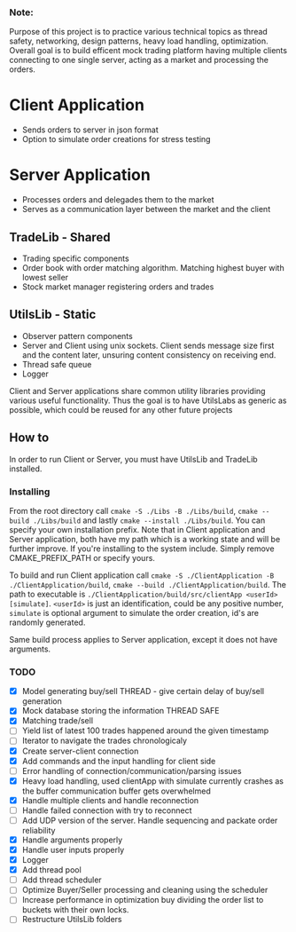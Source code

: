 ### Note:
Purpose of this project is to practice various technical topics as thread safety, networking, design patterns, heavy load handling, optimization. Overall goal is to build efficent mock trading platform having multiple clients connecting to one single server, acting as a market and processing the orders.

# Client Application
- Sends orders to server in json format
- Option to simulate order creations for stress testing

# Server Application
- Processes orders and delegades them to the market
- Serves as a communication layer between the market and the client

## TradeLib - Shared
- Trading specific components
- Order book with order matching algorithm. Matching highest buyer with lowest seller
- Stock market manager registering orders and trades

## UtilsLib - Static
- Observer pattern components
- Server and Client using unix sockets. Client sends message size first and the content later, unsuring content consistency on receiving end.
- Thread safe queue
- Logger

Client and Server applications share common utility libraries providing various useful functionality. Thus the goal is to have UtilsLabs as generic as possible, which could be reused for any other future projects

## How to

In order to run Client or Server, you must have UtilsLib and TradeLib installed.

### Installing

From the root directory call `cmake -S ./Libs -B ./Libs/build`, `cmake --build ./Libs/build` and lastly `cmake --install ./Libs/build`. You can specify your own installation prefix. Note that in Client application and Server application, both have my path which is a working state and will be further improve. If you're installing to the system include. Simply remove CMAKE_PREFIX_PATH or specify yours.

To build and run Client application call `cmake -S ./ClientApplication -B ./ClientApplication/build`, `cmake --build ./ClientApplication/build`. The path to executable is `./ClientApplication/build/src/clientApp <userId> [simulate]`.
 `<userId>` is just an identification, could be any positive number, `simulate` is optional argument to simulate the order creation, id's are randomly generated.
 
 Same build process applies to Server application, except it does not have arguments.

### TODO
- [x] Model generating buy/sell THREAD - give certain delay of buy/sell generation
- [x] Mock database storing the information THREAD SAFE
- [x] Matching trade/sell
- [ ] Yield list of latest 100 trades happened around the given timestamp
- [ ] Iterator to navigate the trades chronologicaly
- [x] Create server-client connection
- [x] Add commands and the input handling for client side
- [ ] Error handling of connection/communication/parsing issues
- [x] Heavy load handling, used clientApp with simulate currently crashes as the buffer communication buffer gets overwhelmed
- [x] Handle multiple clients and handle reconnection
- [ ] Handle failed connection with try to reconnect
- [ ] Add UDP version of the server. Handle sequencing and packate order reliability
- [x] Handle arguments properly
- [x] Handle user inputs properly
- [x] Logger
- [x] Add thread pool
- [ ] Add thread scheduler
- [ ] Optimize Buyer/Seller processing and cleaning using the scheduler
- [ ] Increase performance in optimization buy dividing the order list to buckets with their own locks.
- [ ] Restructure UtilsLib folders
